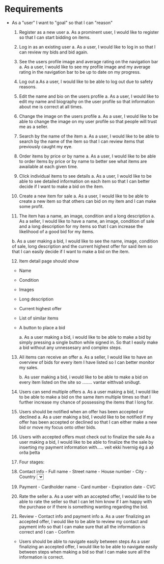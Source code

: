 # Requirements
- As a "user" I want to "goal" so that I can "reason"

  1. Register as a new user
    a. As a prominent user, I would like to register so that I can start bidding on items.

  2. Log in as an existing user
    a. As a user, I would like to log in so that I can review my bids and bid again.

  3. See the users profile image and average rating on the navigation bar
    a. As a user, I would like to see my profile image and my average rating in the navigation bar to be up to date on my progress.

  4. Log out
    a.As a user, I would like to be able to log out due to safety reasons.

  5. Edit the name and bio on the users profile
    a. As a user, I would like to edit my name and biography on the user profile so that information about me is correct at all times.
  6. Change the image on the users profile
    a. As a user, I would like to be able to change the image on my user profile so that people will trust me as a seller.

  7. Search by the name of the item
    a. As a user, I would like to be able to search by the name of the item so that I can review items that previously caught my eye. 

  8. Order items by price or by name
    a. As a user, I would like to be able to order items by price or by name to better see what items are awailable at each given time. 

  9. Click individual items to see details
    a. As a user, I would like to be able to see detailed information on each item so that I can better decide if I want to make a bid on the item. 

  10. Create a new item for sale
    a. As a user, I would like to be able to create a new item so that others can bid on my item and I can make some profit.

  11. The item has a name, an image, condition and a long description
    a. As a seller, I would like to have a name, an image, condition of sale and a long description for my items so that I can increase    the likelihood of a good bid for my items.

    b. As a user making a bid, I would like to see the name, image, condition of sale, long description and the current highest offer for said item so that I can easily decide if I want to make a bid on the item.

  12. Item detail page should show
    - Name
    - Condition
    - Images
    - Long description
    - Current highest offer
    - List of similar items
    - A button to place a bid 

        a. As a user making a bid, i would like to be able to make a bid by simply pressing a single button while signed in. So that I easily make a bid without any unnessesary and complex steps.



  13. All items can receive an offer
      a. As a seller, I would like to have an overview of bids for every item I have listed so I can better monitor my sales.

      b. As user making a bid, i would like to be able to make a bid on every item listed on the site so ........ vantar eitthvað sniðugt.

  14. Users can send multiple offers
      a. As a user making a bid, I would like to be able to make a bid on the same item multiple times so that I further increase my chance of possessing the items that I long for.

  15. Users should be notified when an offer has been accepted or declined
      a. As a user making a bid, I would like to be notified if my offer has been accepted or declined so that I can either make a new bid or move my focus onto other bids.

  16. Users with accepted offers must check out to finalize the sale
      As a user making a bid, I would like to be able to finalize the the sale by inserting my payment information with..... veit ekki hvernig ég á að orða þetta
  17. Four stages:
    1. Contact info
      - Full name
      - Street name
      - House number
      - City
      - Country <select>
      - Postal code
    2. Payment
      - Cardholder name
      - Card number
      - Expiration date
      - CVC
    3. Rate the seller
        a. As a user with an accepted offer, I would like to be able to rate the seller so that I can let him know if I am happy with the purchase or if there is something wanting regarding the bid.
    4. Review
      - Contact info and payment info
      a. As a user finalizing an accepted offer, I would like to be able to review my contact and payment info so that I can make sure that all the information is correct and I can 
      - Confirm
    - Users should be able to navigate easily between steps
          As a user finalizing an accepted offer, I would like to be able to navigate easily between steps when making a bid so that I can make sure all the information is correct.

